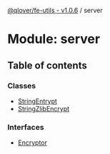 [@qlover/fe-utils - v1.0.6](../README.md) / server

# Module: server

## Table of contents

### Classes

- [StringEntrypt](../classes/server.StringEntrypt.md)
- [StringZlibEncrypt](../classes/server.StringZlibEncrypt.md)

### Interfaces

- [Encryptor](../interfaces/server.Encryptor.md)
